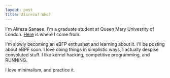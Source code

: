 ```yaml
---
layout: post
title: Alireza? Who?
---
```


I'm Alireza Sanaee. I'm a graduate student at Queen Mary Univesrity of London. [Here](https://goo.gl/maps/99AhZz6PbabrCzXT9) is where I come from.

I'm slowly becoming an eBFP enthusiast and learning about it. I'll be posting about eBPF soon. I love doing things in simplistic ways, I actually despise convoluted stuff. I like kernel hacking, competitive programming, and RUNNING.

I love minimalism, and practice it.
